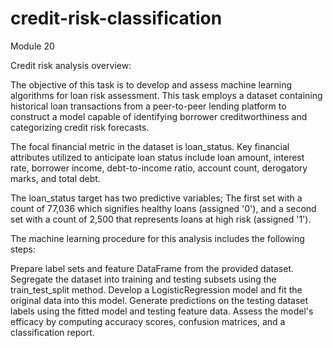 # credit-risk-classification
Module 20


Credit risk analysis overview:

The objective of this task is to develop and assess machine learning algorithms for loan risk assessment. This task employs a dataset containing historical loan transactions from a peer-to-peer lending platform to construct a model capable of identifying borrower creditworthiness and categorizing credit risk forecasts.

The focal financial metric in the dataset is loan_status. Key financial attributes utilized to anticipate loan status include loan amount, interest rate, borrower income, debt-to-income ratio, account count, derogatory marks, and total debt.

The loan_status target has two predictive variables; The first set with a count of 77,036 which signifies healthy loans (assigned '0'), and a second set with a count of 2,500 that represents loans at high risk (assigned '1').

The machine learning procedure for this analysis includes the following steps:

Prepare label sets and feature DataFrame from the provided dataset.
Segregate the dataset into training and testing subsets using the train_test_split method.
Develop a LogisticRegression model and fit the original data into this model.
Generate predictions on the testing dataset labels using the fitted model and testing feature data.
Assess the model's efficacy by computing accuracy scores, confusion matrices, and a classification report.
